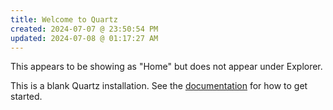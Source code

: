 ```yaml
---
title: Welcome to Quartz
created: 2024-07-07 @ 23:50:54 PM
updated: 2024-07-08 @ 01:17:27 AM
---
```

This appears to be showing as "Home" but does not appear under Explorer.

This is a blank Quartz installation.
See the [documentation](https://quartz.jzhao.xyz) for how to get started.
